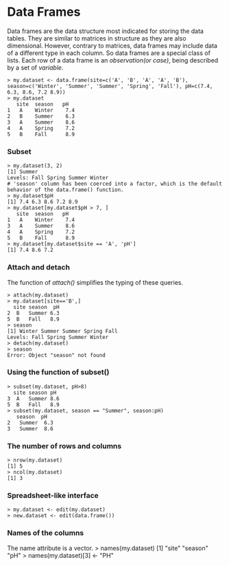 # Data Frames

Data frames are the data structure most indicated for storing the data tables. They are similar to matrices in structure as they are also dimensional. However, contrary to matrices, data frames may include data of a different type in each column. So data frames are a special class of lists. Each row of a data frame is an _observation(or case)_, being described by a set of _variable_.

	> my.dataset <- data.frame(site=c('A', 'B', 'A', 'A', 'B'), season=c('Winter', 'Summer', 'Summer', 'Spring', 'Fall'), pH=c(7.4, 6.3, 8.6, 7.2 8.9))
	> my.dataset
	   site  season   pH
	1   A    Winter    7.4
	2   B    Summer    6.3
	3   A    Summer    8.6
	4   A    Spring    7.2
	5   B    Fall      8.9

### Subset

	> my.dataset(3, 2)
	[1] Summer
	Levels: Fall Spring Summer Winter
	# 'season' column has been coerced into a factor, which is the default behavior of the data.frame() function.
	> my.dataset$pH
	[1] 7.4 6.3 8.6 7.2 8.9
	> my.dataset[my.dataset$pH > 7, ]
	   site  season   pH
	1   A    Winter    7.4
	3   A    Summer    8.6
	4   A    Spring    7.2
	5   B    Fall      8.9
	> my.dataset[my.dataset$site == 'A', 'pH']
	[1] 7.4 8.6 7.2

### Attach and detach

The function of _attach()_ simplifies the typing of these queries.

	> attach(my.dataset)
	> my.dataset[site=='B',]
	  site season  pH
	2  B   Summer 6.3
	5  B   Fall   8.9
	> season
	[1] Winter Summer Summer Spring Fall
	Levels: Fall Spring Summer Winter
	> detach(my.dataset)
	> season
	Error: Object "season" not found

### Using the function of subset()

	> subset(my.dataset, pH>8)
	  site season pH
	3  A   Summer 8.6
	5  B   Fall   8.9
	> subset(my.dataset, season == "Summer", season:pH)
	   season  pH
	2   Summer  6.3
	3   Summer  8.6

### The number of rows and columns

	> nrow(my.dataset)
	[1] 5
	> ncol(my.dataset)
	[1] 3

### Spreadsheet-like interface

	> my.dataset <- edit(my.dataset)
	> new.dataset <- edit(data.frame())

### Names of the columns

The name attribute is a vector.
	> names(my.dataset)
	[1] "site" "season" "pH"
	> names(my.dataset)[3] <- "PH"
